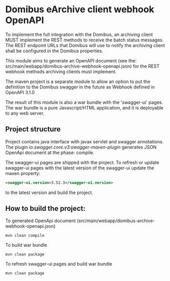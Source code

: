 # Domibus eArchive client webhook OpenAPI 

To implement the full integration with the Domibus, an archiving client MUST implement the REST methods to receive the 
batch status messages. The REST endpoint URLs that Domibus will use to notify the archiving client shall be configured 
in the Domibus properties.

This module aims to generate an OpenAPI document (see the: src/main/webapp/domibus-archive-webhook-openapi.json) for the 
REST webhook methods archiving clients must implement.  

The maven project is a separate module to allow an option to put the definition to the Domibus swagger in the future as 
Webhook defined in OpenAPI 3.1.0

The result of this module is also a war bundle with the 'swagger-ui' pages. The war bundle is a pure Javascript/HTML 
application, and it is deployable to any web server.

## Project structure 

Project contains java interface with javax servlet and swagger annotations. The plugin *io.swagger.core.v3:swagger-maven-plugin* 
generates JSON OpenApi document at the phase: compile.

The swagger-ui pages are shipped with the project. To refresh or update swagger-ui pages with the latest version of the swagger-ui
update the maven property: 
```XML 
<swagger-ui.version>3.52.3</swagger-ui.version>
``` 
to the latest version and build the project. 


## How to build the project:

To generated OpenApi document (src/main/webapp/domibus-archive-webhook-openapi.json) 

    mvn clean compile 

To build war bundle
 
    mvn clean package
    
To refresh swagger-ui pages and build war bundle     
    
    mvn clean package 
    
    
   